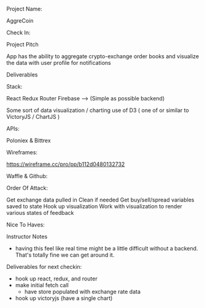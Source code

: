 Project Name:

AggreCoin

Check In:

Project Pitch

App has the ability to aggregate crypto-exchange order books and visualize the data with user profile for notifications

Deliverables

Stack:

React Redux Router Firebase --> (Simple as possible backend)

Some sort of data visualization / charting use of D3 ( one of or similar to VictoryJS / ChartJS )

APIs:

Poloniex & Bittrex

Wireframes:

https://wireframe.cc/pro/pp/b112d0480132732

Waffle & Github:

Order Of Attack:

Get exchange data pulled in
Clean if needed
Get buy/sell/spread variables saved to state
Hook up visualization
Work with visualization to render various states of feedback

Nice To Haves:

Instructor Notes

- having this feel like real time might be a little difficult without a backend. That's totally fine we can get around it. 

Deliverables for next checkin:
- hook up react, redux, and router 
- make initial fetch call 
  - have store populated with exchange rate data 
- hook up victoryjs (have a single chart)
